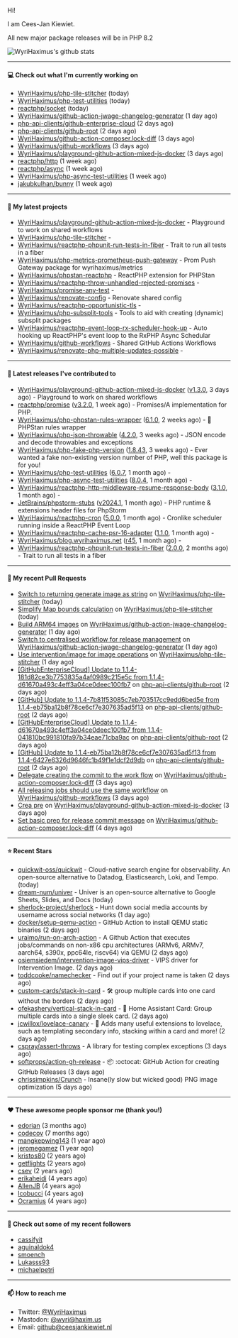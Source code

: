 Hi!

I am Cees-Jan Kiewiet.

All new major package releases will be in PHP 8.2

![WyriHaximus's github stats](https://github-readme-stats.vercel.app/api?username=WyriHaximus&show_icons=true)

---

#### 💻 Check out what I'm currently working on

- [WyriHaximus/php-tile-stitcher](https://github.com/WyriHaximus/php-tile-stitcher) (today)
- [WyriHaximus/php-test-utilities](https://github.com/WyriHaximus/php-test-utilities) (today)
- [reactphp/socket](https://github.com/reactphp/socket) (today)
- [WyriHaximus/github-action-jwage-changelog-generator](https://github.com/WyriHaximus/github-action-jwage-changelog-generator) (1 day ago)
- [php-api-clients/github-enterprise-cloud](https://github.com/php-api-clients/github-enterprise-cloud) (2 days ago)
- [php-api-clients/github-root](https://github.com/php-api-clients/github-root) (2 days ago)
- [WyriHaximus/github-action-composer.lock-diff](https://github.com/WyriHaximus/github-action-composer.lock-diff) (3 days ago)
- [WyriHaximus/github-workflows](https://github.com/WyriHaximus/github-workflows) (3 days ago)
- [WyriHaximus/playground-github-action-mixed-js-docker](https://github.com/WyriHaximus/playground-github-action-mixed-js-docker) (3 days ago)
- [reactphp/http](https://github.com/reactphp/http) (1 week ago)
- [reactphp/async](https://github.com/reactphp/async) (1 week ago)
- [WyriHaximus/php-async-test-utilities](https://github.com/WyriHaximus/php-async-test-utilities) (1 week ago)
- [jakubkulhan/bunny](https://github.com/jakubkulhan/bunny) (1 week ago)

---

#### 🌱 My latest projects

- [WyriHaximus/playground-github-action-mixed-js-docker](https://github.com/WyriHaximus/playground-github-action-mixed-js-docker) - Playground to work on shared workflows
- [WyriHaximus/php-tile-stitcher](https://github.com/WyriHaximus/php-tile-stitcher) - 
- [WyriHaximus/reactphp-phpunit-run-tests-in-fiber](https://github.com/WyriHaximus/reactphp-phpunit-run-tests-in-fiber) - Trait to run all tests in a fiber
- [WyriHaximus/php-metrics-prometheus-push-gateway](https://github.com/WyriHaximus/php-metrics-prometheus-push-gateway) - Prom Push Gateway package for wyrihaximus/metrics
- [WyriHaximus/phpstan-reactphp](https://github.com/WyriHaximus/phpstan-reactphp) - ReactPHP extension for PHPStan
- [WyriHaximus/reactphp-throw-unhandled-rejected-promises](https://github.com/WyriHaximus/reactphp-throw-unhandled-rejected-promises) - 
- [WyriHaximus/promise-any-test](https://github.com/WyriHaximus/promise-any-test) - 
- [WyriHaximus/renovate-config](https://github.com/WyriHaximus/renovate-config) - Renovate shared config
- [WyriHaximus/reactphp-opportunistic-tls](https://github.com/WyriHaximus/reactphp-opportunistic-tls) - 
- [WyriHaximus/php-subsplit-tools](https://github.com/WyriHaximus/php-subsplit-tools) - Tools to aid with creating (dynamic) subsplit packages
- [WyriHaximus/reactphp-event-loop-rx-scheduler-hook-up](https://github.com/WyriHaximus/reactphp-event-loop-rx-scheduler-hook-up) - Auto hooking up ReactPHP&#39;s event loop to the RxPHP Async Schedular
- [WyriHaximus/github-workflows](https://github.com/WyriHaximus/github-workflows) - Shared GitHub Actions Workflows
- [WyriHaximus/renovate-php-multiple-updates-possible](https://github.com/WyriHaximus/renovate-php-multiple-updates-possible) - 

---

#### 🔭 Latest releases I've contributed to

- [WyriHaximus/playground-github-action-mixed-js-docker](https://github.com/WyriHaximus/playground-github-action-mixed-js-docker) ([v1.3.0](https://github.com/WyriHaximus/playground-github-action-mixed-js-docker/releases/tag/v1.3.0), 3 days ago) - Playground to work on shared workflows
- [reactphp/promise](https://github.com/reactphp/promise) ([v3.2.0](https://github.com/reactphp/promise/releases/tag/v3.2.0), 1 week ago) - Promises/A implementation for PHP.
- [WyriHaximus/php-phpstan-rules-wrapper](https://github.com/WyriHaximus/php-phpstan-rules-wrapper) ([6.1.0](https://github.com/WyriHaximus/php-phpstan-rules-wrapper/releases/tag/6.1.0), 2 weeks ago) - 🌯 PHPStan rules wrapper
- [WyriHaximus/php-json-throwable](https://github.com/WyriHaximus/php-json-throwable) ([4.2.0](https://github.com/WyriHaximus/php-json-throwable/releases/tag/4.2.0), 3 weeks ago) - JSON encode and decode throwables and exceptions
- [WyriHaximus/php-fake-php-version](https://github.com/WyriHaximus/php-fake-php-version) ([1.8.43](https://github.com/WyriHaximus/php-fake-php-version/releases/tag/1.8.43), 3 weeks ago) - Ever wanted a fake non-existing version number of PHP, well this package is for you!
- [WyriHaximus/php-test-utilities](https://github.com/WyriHaximus/php-test-utilities) ([6.0.7](https://github.com/WyriHaximus/php-test-utilities/releases/tag/6.0.7), 1 month ago) - 
- [WyriHaximus/php-async-test-utilities](https://github.com/WyriHaximus/php-async-test-utilities) ([8.0.4](https://github.com/WyriHaximus/php-async-test-utilities/releases/tag/8.0.4), 1 month ago) - 
- [WyriHaximus/reactphp-http-middleware-resume-response-body](https://github.com/WyriHaximus/reactphp-http-middleware-resume-response-body) ([3.1.0](https://github.com/WyriHaximus/reactphp-http-middleware-resume-response-body/releases/tag/3.1.0), 1 month ago) - 
- [JetBrains/phpstorm-stubs](https://github.com/JetBrains/phpstorm-stubs) ([v2024.1](https://github.com/JetBrains/phpstorm-stubs/releases/tag/v2024.1), 1 month ago) - PHP runtime &amp; extensions header files for PhpStorm
- [WyriHaximus/reactphp-cron](https://github.com/WyriHaximus/reactphp-cron) ([5.0.0](https://github.com/WyriHaximus/reactphp-cron/releases/tag/5.0.0), 1 month ago) - Cronlike scheduler running inside a ReactPHP Event Loop
- [WyriHaximus/reactphp-cache-psr-16-adapter](https://github.com/WyriHaximus/reactphp-cache-psr-16-adapter) ([1.1.0](https://github.com/WyriHaximus/reactphp-cache-psr-16-adapter/releases/tag/1.1.0), 1 month ago) - 
- [WyriHaximus/blog.wyrihaximus.net](https://github.com/WyriHaximus/blog.wyrihaximus.net) ([r45](https://github.com/WyriHaximus/blog.wyrihaximus.net/releases/tag/r45), 1 month ago) - 
- [WyriHaximus/reactphp-phpunit-run-tests-in-fiber](https://github.com/WyriHaximus/reactphp-phpunit-run-tests-in-fiber) ([2.0.0](https://github.com/WyriHaximus/reactphp-phpunit-run-tests-in-fiber/releases/tag/2.0.0), 2 months ago) - Trait to run all tests in a fiber

---

#### 🔨 My recent Pull Requests

- [Switch to returning generate image as string](https://github.com/WyriHaximus/php-tile-stitcher/pull/8) on [WyriHaximus/php-tile-stitcher](https://github.com/WyriHaximus/php-tile-stitcher) (today)
- [Simplify Map bounds calculation](https://github.com/WyriHaximus/php-tile-stitcher/pull/7) on [WyriHaximus/php-tile-stitcher](https://github.com/WyriHaximus/php-tile-stitcher) (today)
- [Build ARM64 images](https://github.com/WyriHaximus/github-action-jwage-changelog-generator/pull/54) on [WyriHaximus/github-action-jwage-changelog-generator](https://github.com/WyriHaximus/github-action-jwage-changelog-generator) (1 day ago)
- [Switch to centralised workflow for release management](https://github.com/WyriHaximus/github-action-jwage-changelog-generator/pull/53) on [WyriHaximus/github-action-jwage-changelog-generator](https://github.com/WyriHaximus/github-action-jwage-changelog-generator) (1 day ago)
- [Use intervention/image for image operations](https://github.com/WyriHaximus/php-tile-stitcher/pull/5) on [WyriHaximus/php-tile-stitcher](https://github.com/WyriHaximus/php-tile-stitcher) (1 day ago)
- [[GitHubEnterpriseCloud] Update to 1.1.4-181d82ce3b7753835a4af0989c215e5c from 1.1.4-d61670a493c4eff3a04ce0deec100fb7](https://github.com/php-api-clients/github-root/pull/1182) on [php-api-clients/github-root](https://github.com/php-api-clients/github-root) (2 days ago)
- [[GitHub] Update to 1.1.4-7b81f53085c7eb703517cc9edd6bed5e from 1.1.4-eb75ba12b8f78ce6cf7e307635ad5f13](https://github.com/php-api-clients/github-root/pull/1181) on [php-api-clients/github-root](https://github.com/php-api-clients/github-root) (2 days ago)
- [[GitHubEnterpriseCloud] Update to 1.1.4-d61670a493c4eff3a04ce0deec100fb7 from 1.1.4-041810bc991810fa97b34eae71cba9ac](https://github.com/php-api-clients/github-root/pull/1180) on [php-api-clients/github-root](https://github.com/php-api-clients/github-root) (2 days ago)
- [[GitHub] Update to 1.1.4-eb75ba12b8f78ce6cf7e307635ad5f13 from 1.1.4-6427e6326d9646fc1b49f1e1dcf2d9db](https://github.com/php-api-clients/github-root/pull/1179) on [php-api-clients/github-root](https://github.com/php-api-clients/github-root) (2 days ago)
- [Delegate creating the commit to the work flow](https://github.com/WyriHaximus/github-action-composer.lock-diff/pull/165) on [WyriHaximus/github-action-composer.lock-diff](https://github.com/WyriHaximus/github-action-composer.lock-diff) (3 days ago)
- [All releasing jobs should use the same workflow](https://github.com/WyriHaximus/github-workflows/pull/34) on [WyriHaximus/github-workflows](https://github.com/WyriHaximus/github-workflows) (3 days ago)
- [Crea pre](https://github.com/WyriHaximus/playground-github-action-mixed-js-docker/pull/6) on [WyriHaximus/playground-github-action-mixed-js-docker](https://github.com/WyriHaximus/playground-github-action-mixed-js-docker) (3 days ago)
- [Set basic prep for release commit message](https://github.com/WyriHaximus/github-action-composer.lock-diff/pull/164) on [WyriHaximus/github-action-composer.lock-diff](https://github.com/WyriHaximus/github-action-composer.lock-diff) (4 days ago)

---

#### ⭐ Recent Stars

- [quickwit-oss/quickwit](https://github.com/quickwit-oss/quickwit) - Cloud-native search engine for observability. An open-source alternative to Datadog, Elasticsearch, Loki, and Tempo. (today)
- [dream-num/univer](https://github.com/dream-num/univer) - Univer is an open-source alternative to Google Sheets, Slides, and Docs (today)
- [sherlock-project/sherlock](https://github.com/sherlock-project/sherlock) - Hunt down social media accounts by username across social networks (1 day ago)
- [docker/setup-qemu-action](https://github.com/docker/setup-qemu-action) - GitHub Action to install QEMU static binaries (2 days ago)
- [uraimo/run-on-arch-action](https://github.com/uraimo/run-on-arch-action) - A Github Action that executes jobs/commands on non-x86 cpu architectures (ARMv6, ARMv7, aarch64, s390x, ppc64le, riscv64) via QEMU (2 days ago)
- [osiemsiedem/intervention-image-vips-driver](https://github.com/osiemsiedem/intervention-image-vips-driver) - VIPS driver for Intervention Image. (2 days ago)
- [toddcooke/namechecker](https://github.com/toddcooke/namechecker) - Find out if your project name is taken (2 days ago)
- [custom-cards/stack-in-card](https://github.com/custom-cards/stack-in-card) - 🛠 group multiple cards into one card without the borders (2 days ago)
- [ofekashery/vertical-stack-in-card](https://github.com/ofekashery/vertical-stack-in-card) - 📐 Home Assistant Card: Group multiple cards into a single sleek card. (2 days ago)
- [jcwillox/lovelace-canary](https://github.com/jcwillox/lovelace-canary) - 🐤 Adds many useful extensions to lovelace, such as templating secondary info, stacking within a card and more! (2 days ago)
- [cspray/assert-throws](https://github.com/cspray/assert-throws) - A library for testing complex exceptions (3 days ago)
- [softprops/action-gh-release](https://github.com/softprops/action-gh-release) - 📦 :octocat: GitHub Action for creating GitHub Releases (3 days ago)
- [chrissimpkins/Crunch](https://github.com/chrissimpkins/Crunch) - Insane(ly slow but wicked good) PNG image optimization (5 days ago)

---

#### ❤️ These awesome people sponsor me (thank you!)

- [edorian](https://github.com/edorian) (3 months ago)
- [codecov](https://github.com/codecov) (7 months ago)
- [mangkepwing143](https://github.com/mangkepwing143) (1 year ago)
- [jeromegamez](https://github.com/jeromegamez) (1 year ago)
- [kristos80](https://github.com/kristos80) (2 years ago)
- [getflights](https://github.com/getflights) (2 years ago)
- [csev](https://github.com/csev) (2 years ago)
- [erikaheidi](https://github.com/erikaheidi) (4 years ago)
- [AllenJB](https://github.com/AllenJB) (4 years ago)
- [lcobucci](https://github.com/lcobucci) (4 years ago)
- [Ocramius](https://github.com/Ocramius) (4 years ago)

---

#### 👯 Check out some of my recent followers

- [cassifyit](https://github.com/cassifyit)
- [aguinaldok4](https://github.com/aguinaldok4)
- [smoench](https://github.com/smoench)
- [Lukasss93](https://github.com/Lukasss93)
- [michaelpetri](https://github.com/michaelpetri)

---

#### 📫 How to reach me

- Twitter: [@WyriHaximus](https://twitter.com/WyriHaximus)
- Mastodon: [@wyri@haxim.us](https://toot-toot.wyrihaxim.us/@wyri)
- Email: [github@ceesjankiewiet.nl](mailto:github@ceesjankiewiet.nl)
